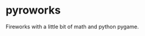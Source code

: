 # pyroworks
Fireworks with a little bit of math and python pygame.

[](ressources/pyroworks_example.gif)
